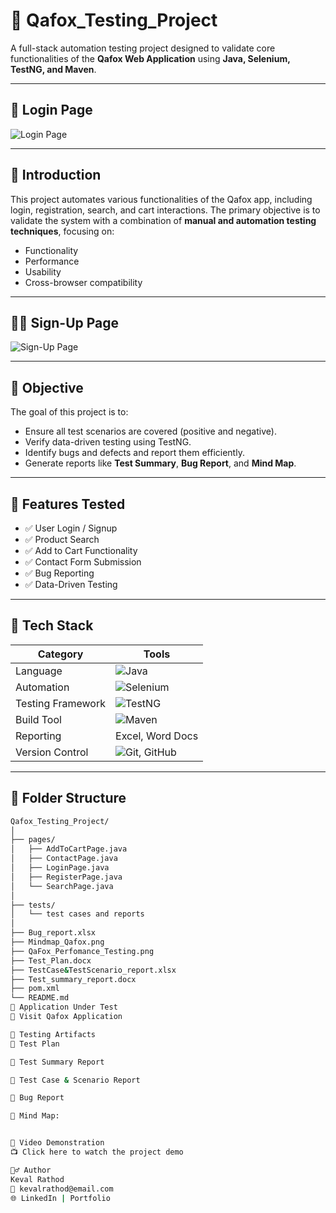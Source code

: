 # 🧪 Qafox_Testing_Project

A full-stack automation testing project designed to validate core functionalities of the **Qafox Web Application** using **Java, Selenium, TestNG, and Maven**.

---

## 🔐 Login Page

![Login Page](screenshots/login_page.png)

---

## 🧾 Introduction

This project automates various functionalities of the Qafox app, including login, registration, search, and cart interactions. The primary objective is to validate the system with a combination of **manual and automation testing techniques**, focusing on:

- Functionality
- Performance
- Usability
- Cross-browser compatibility

---

## 🧍‍♂️ Sign-Up Page

![Sign-Up Page](screenshots/signup_page.png)

---

## 🎯 Objective

The goal of this project is to:

- Ensure all test scenarios are covered (positive and negative).
- Verify data-driven testing using TestNG.
- Identify bugs and defects and report them efficiently.
- Generate reports like **Test Summary**, **Bug Report**, and **Mind Map**.

---

## 📁 Features Tested

- ✅ User Login / Signup
- ✅ Product Search
- ✅ Add to Cart Functionality
- ✅ Contact Form Submission
- ✅ Bug Reporting
- ✅ Data-Driven Testing

---

## 🧪 Tech Stack

| Category | Tools |
|----------|-------|
| Language | ![Java](https://img.shields.io/badge/Java-ED8B00?style=for-the-badge&logo=java&logoColor=white) |
| Automation | ![Selenium](https://img.shields.io/badge/Selenium-43B02A?style=for-the-badge&logo=selenium&logoColor=white) |
| Testing Framework | ![TestNG](https://img.shields.io/badge/TestNG-%23FF6F00.svg?style=for-the-badge&logoColor=white) |
| Build Tool | ![Maven](https://img.shields.io/badge/Maven-C71A36?style=for-the-badge&logo=apachemaven&logoColor=white) |
| Reporting | Excel, Word Docs |
| Version Control | ![Git](https://img.shields.io/badge/Git-F05032?style=for-the-badge&logo=git&logoColor=white), GitHub |

---

## 🧩 Folder Structure

```bash
Qafox_Testing_Project/
│
├── pages/
│   ├── AddToCartPage.java
│   ├── ContactPage.java
│   ├── LoginPage.java
│   ├── RegisterPage.java
│   └── SearchPage.java
│
├── tests/
│   └── test cases and reports
│
├── Bug_report.xlsx
├── Mindmap_Qafox.png
├── QaFox_Perfomance_Testing.png
├── Test_Plan.docx
├── TestCase&TestScenario_report.xlsx
├── Test_summary_report.docx
├── pom.xml
└── README.md
📌 Application Under Test
🔗 Visit Qafox Application

📝 Testing Artifacts
📄 Test Plan

📄 Test Summary Report

📄 Test Case & Scenario Report

📄 Bug Report

🧠 Mind Map:


🎥 Video Demonstration
📺 Click here to watch the project demo

🙋‍♂️ Author
Keval Rathod
📧 kevalrathod@email.com
🌐 LinkedIn | Portfolio

